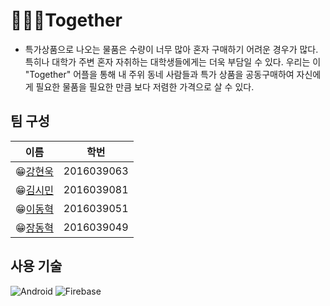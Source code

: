 # 🙋🏻‍♂Together

- 특가상품으로 나오는 물품은 수량이 너무 많아 혼자 구매하기 어려운 경우가 많다. 특히나 대학가 주변 혼자 자취하는 대학생들에게는 더욱 부담일 수 있다. 우리는 이 "Together" 어플을 통해 내 주위 동네 사람들과 특가 상품을 공동구매하여 자신에게 필요한 물품을 필요한 만큼 보다 저렴한 가격으로 살 수 있다. 

## 팀 구성
| **이름** | **학번** |
|----------|-----|
|😁[강현욱](https://github.com/Hyeon-Uk-Kang)|2016039063|
|😁[김시민](https://github.com/Simin-Kim)|2016039081|
|😁[이동혁](https://github.com/Dohy-Lee)|2016039051|
|😁[장동혁](https://github.com/JDhyeok)|2016039049|

## 사용 기술
<img alt="Android" src="https://img.shields.io/badge/Android-3DDC84?style=for-the-badge&logo=android&logoColor=white" /> <img alt="Firebase" src="https://img.shields.io/badge/firebase-%23039BE5.svg?&style=for-the-badge&logo=firebase"/>

